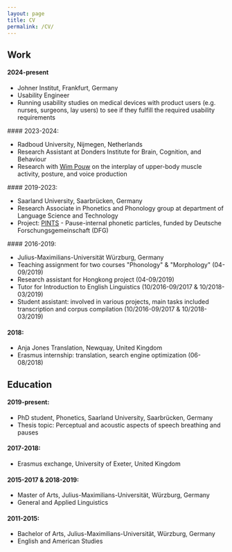 ```yaml
---
layout: page
title: CV
permalink: /CV/
---
```

## Work

#### 2024-present
<ul>
  <li>Johner Institut, Frankfurt, Germany</li>
  <li>Usability Engineer</li>
  <li>Running usability studies on medical devices with product users (e.g. nurses, surgeons, lay users) to see if they fulfill the required usability requirements</li>
</ul>  
#### 2023-2024:
<ul>
  <li>Radboud University, Nijmegen, Netherlands</li>
  <li>Research Assistant at Donders Institute for Brain, Cognition, and Behaviour</li>
  <li>Research with <a href="https://wimpouw.com/" title="Wim Pouw">Wim Pouw</a> on the interplay of upper-body muscle activity, posture, and voice production</li>
</ul>  
#### 2019-2023:
<ul>
  <li>Saarland University, Saarbrücken, Germany</li>
  <li>Research Associate in Phonetics and Phonology group at department of Language Science and Technology</li>
  <li>Project: <a href="http://pauseparticles.org/" title="PINTS">PINTS</a> - Pause-internal phonetic particles, funded by Deutsche Forschungsgemeinschaft (DFG)</li>
</ul>
#### 2016-2019:
<ul>
  <li>Julius-Maximilians-Universität Würzburg, Germany</li>
  <li>Teaching assignment for two courses "Phonology" & "Morphology" (04-09/2019)</li>
  <li>Research assistant for Hongkong project (04-09/2019)</li>
  <li>Tutor for Introduction to English Linguistics (10/2016-09/2017 & 10/2018-03/2019)</li>
  <li>Student assistant: involved in various projects, main tasks included transcription and corpus compilation (10/2016-09/2017 & 10/2018-03/2019)</li>
</ul>

#### 2018:
<ul>
 <li>Anja Jones Translation, Newquay, United Kingdom</li>
 <li>Erasmus internship: translation, search engine optimization (06-08/2018)</li>
</ul>

## Education
#### 2019-present:
<ul>
 <li>PhD student, Phonetics, Saarland University, Saarbrücken, Germany</li>
 <li>Thesis topic: Perceptual and acoustic aspects of speech breathing and pauses</li>
</ul>

#### 2017-2018:
<ul>
 <li>Erasmus exchange, University of Exeter, United Kingdom</li>
</ul>

#### 2015-2017 & 2018-2019:
<ul>
 <li>Master of Arts, Julius-Maximilians-Universität, Würzburg, Germany</li>
 <li>General and Applied Linguistics</li>
</ul>

#### 2011-2015:
<ul>
 <li>Bachelor of Arts, Julius-Maximilians-Universität, Würzburg, Germany</li>
 <li>English and American Studies</li>
</ul>
